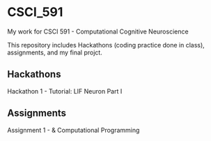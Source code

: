 # CSCI_591
My work for CSCI 591 - Computational Cognitive Neuroscience

This repository includes Hackathons (coding practice done in class), assignments, and my final projct. 

## Hackathons 
Hackathon 1 - Tutorial: LIF Neuron Part I

## Assignments 
Assignment 1 - & Computational Programming

